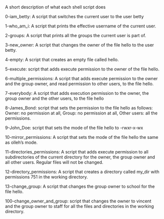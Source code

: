 A short description of what each shell script does

0-iam_betty: A script that switches the current user to the user betty

1-who_am_i: A script that prints the effective username of the current user.

2-groups: A script that prints all the groups the current user is part of.

3-new_owner: A script that changes the owner of the file hello to the user betty.

4-empty: A script that creates an empty file called hello.

5-execute: script that adds execute permission to the owner of the file hello.

6-multiple_permissions: A script that adds execute permission to the owner and the group owner, and read permission to other users, to the file hello.

7-everybody: A script that adds execution permission to the owner, the group owner and the other users, to the file hello

8-James_Bond: script that sets the permission to the file hello as follows: Owner: no permission at all, Group: no permission at all, Other users: all the permissions.

9-John_Doe: script that sets the mode of the file hello to -rwxr-x-wx

10-mirror_permissions: A script that sets the mode of the file hello the same as olleh’s mode.

11-directories_permissions: A script that adds execute permission to all subdirectories of the current directory for the owner, the group owner and all other users. Regular files will not be changed.

12-directory_permissions: A script that creates a directory called my_dir with permissions 751 in the working directory.

13-change_group: A script that changes the group owner to school for the file hello.

100-change_owner_and_group: script that changes the owner to vincent and the group owner to staff for all the files and directories in the working directory.
